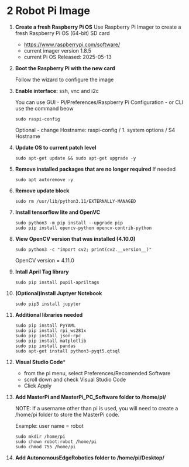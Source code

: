 # **2 Robot Pi Image**

1. **Create a fresh Raspberry Pi OS**
  Use Raspberry Pi Imager to create a fresh Raspberry Pi OS (64-bit) SD card
   - https://www.raspberrypi.com/software/
   - current imager version 1.8.5
   - current Pi OS Released: 2025-05-13
  
1. **Boot the Raspberry Pi with the new card**
   
   Follow the wizard to configure the image

1. **Enable interface:** ssh, vnc and i2c
   
    You can use GUI - Pi/Preferences/Raspberry Pi Configuration - or CLI use the command beow
    ~~~
    sudo raspi-config
    ~~~
    Optional - change Hostname: raspi-config / 1. system options / S4 Hostname 

1. **Update OS to current patch level**

    ~~~
    sudo apt-get update && sudo apt-get upgrade -y
    ~~~
    
1. **Remove installed packages that are no longer required** If needed

    ~~~
    sudo apt autoremove -y
    ~~~
    
1. **Remove update block**

    ~~~
    sudo rm /usr/lib/python3.11/EXTERNALLY-MANAGED
    ~~~

    
1. **Install tensorflow lite and OpenVC**

    ~~~
    sudo python3 -m pip install --upgrade pip
    sudo pip install opencv-python opencv-contrib-python
    ~~~

1. **View OpenCV version that was installed (4.10.0)**

    ~~~
    sudo python3 -c "import cv2; print(cv2.__version__)"
    ~~~
    OpenCV version = 4.11.0

1. **Intall April Tag library**

    ~~~
    sudo pip install pupil-apriltags
    ~~~


1. **(Optional)Install Juptyer Notebook**

    ~~~
    sudo pip3 install jupyter
    ~~~

1. **Additional libraries needed**

    ~~~
    sudo pip install PyYAML
    sudo pip install rpi_ws281x
    sudo pip install json-rpc
    sudo pip install matplotlib
    sudo pip install pandas
    sudo apt-get install python3-pyqt5.qtsql
    ~~~

1. **Visual Studio Code***

    - from the pi menu, select Preferences/Recomended Software
    - scroll down and check Visual Studio Code
    - Click Apply


1. **Add MasterPi and MasterPi_PC_Software folder to /home/pi/**
   
   NOTE: If a username other than pi is used, you will need to create a /home/pi folder to store the MasterPi code.
   
   Example: user name = robot
   ~~~
   sudo mkdir /home/pi
   sudo chown robot:robot /home/pi
   sudo chmod 755 /home/pi
   ~~~


1. **Add AutonomousEdgeRobotics folder to /home/pi/Desktop/**


